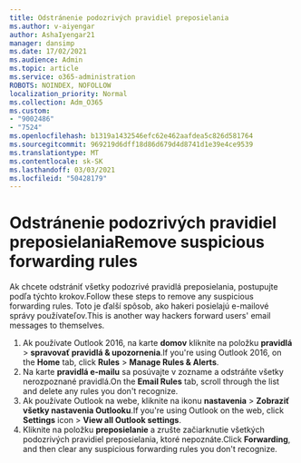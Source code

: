 ```yaml
---
title: Odstránenie podozrivých pravidiel preposielania
ms.author: v-aiyengar
author: AshaIyengar21
manager: dansimp
ms.date: 17/02/2021
ms.audience: Admin
ms.topic: article
ms.service: o365-administration
ROBOTS: NOINDEX, NOFOLLOW
localization_priority: Normal
ms.collection: Adm_O365
ms.custom:
- "9002486"
- "7524"
ms.openlocfilehash: b1319a1432546efc62e462aafdea5c826d581764
ms.sourcegitcommit: 969219d6dff18d86d679d4d8741d1e39e4ce9539
ms.translationtype: MT
ms.contentlocale: sk-SK
ms.lasthandoff: 03/03/2021
ms.locfileid: "50428179"
---
```

# <a name="remove-suspicious-forwarding-rules"></a><span data-ttu-id="844aa-102">Odstránenie podozrivých pravidiel preposielania</span><span class="sxs-lookup"><span data-stu-id="844aa-102">Remove suspicious forwarding rules</span></span>

<span data-ttu-id="844aa-103">Ak chcete odstrániť všetky podozrivé pravidlá preposielania, postupujte podľa týchto krokov.</span><span class="sxs-lookup"><span data-stu-id="844aa-103">Follow these steps to remove any suspicious forwarding rules.</span></span> <span data-ttu-id="844aa-104">Toto je ďalší spôsob, ako hakeri posielajú e-mailové správy používateľov.</span><span class="sxs-lookup"><span data-stu-id="844aa-104">This is another way hackers forward users' email messages to themselves.</span></span>

1. <span data-ttu-id="844aa-105">Ak používate Outlook 2016, na karte **domov** kliknite na položku **pravidlá**  >  **spravovať pravidlá & upozornenia**.</span><span class="sxs-lookup"><span data-stu-id="844aa-105">If you're using Outlook 2016, on the **Home** tab, click **Rules** > **Manage Rules & Alerts**.</span></span> 
1. <span data-ttu-id="844aa-106">Na karte **pravidlá e-mailu** sa posúvajte v zozname a odstráňte všetky nerozpoznané pravidlá.</span><span class="sxs-lookup"><span data-stu-id="844aa-106">On the **Email Rules** tab, scroll through the list and delete any rules you don't recognize.</span></span>
1. <span data-ttu-id="844aa-107">Ak používate Outlook na webe, kliknite na ikonu **nastavenia** > **Zobraziť všetky nastavenia Outlooku**.</span><span class="sxs-lookup"><span data-stu-id="844aa-107">If you're using Outlook on the web, click **Settings** icon > **View all Outlook settings**.</span></span>
1. <span data-ttu-id="844aa-108">Kliknite na položku **preposielanie** a zrušte začiarknutie všetkých podozrivých pravidiel preposielania, ktoré nepoznáte.</span><span class="sxs-lookup"><span data-stu-id="844aa-108">Click **Forwarding**, and then clear any suspicious forwarding rules you don't recognize.</span></span>

